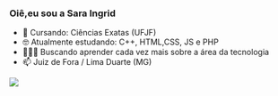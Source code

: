 ### Oiê,eu sou a Sara Ingrid

- 📔 Cursando: Ciências Exatas (UFJF)
- 🤓 Atualmente estudando: C++, HTML,CSS, JS e PHP
- 👩🏻‍💻 Buscando aprender cada vez mais sobre a área da tecnologia 
- 📫 Juiz de Fora / Lima Duarte (MG)



<div>
  <a href="https://github.com/saraingridsousa">
  <img height-"180em" src="https://github-readme-stats.vercel.app/api?username=saraingridsousa&show_icons=true&theme=radical&count_private=true"
</div>
